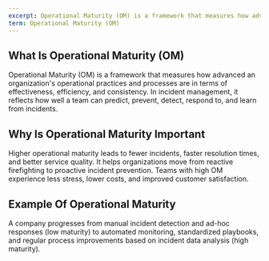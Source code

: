 ```yaml
---
excerpt: Operational Maturity (OM) is a framework that measures how advanced an organization's operational practices and processes are in terms of effectiveness, efficiency, and consistency.
term: Operational Maturity (OM)
---
```

## What Is Operational Maturity (OM)

Operational Maturity (OM) is a framework that measures how advanced an organization's operational practices and processes are in terms of effectiveness, efficiency, and consistency. In incident management, it reflects how well a team can predict, prevent, detect, respond to, and learn from incidents.

## Why Is Operational Maturity Important

Higher operational maturity leads to fewer incidents, faster resolution times, and better service quality. It helps organizations move from reactive firefighting to proactive incident prevention. Teams with high OM experience less stress, lower costs, and improved customer satisfaction.

## Example Of Operational Maturity

A company progresses from manual incident detection and ad-hoc responses (low maturity) to automated monitoring, standardized playbooks, and regular process improvements based on incident data analysis (high maturity).